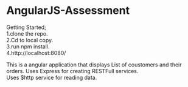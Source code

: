 # AngularJS-Assessment


Getting Started;  
1.clone the repo.  
2.Cd to local copy.  
3.run npm install.  
4.http://localhost:8080/  
 
This is a angular application that displays List of coustomers and their orders.
Uses Express for creating RESTFull services.   
Uses $http service for reading data.


